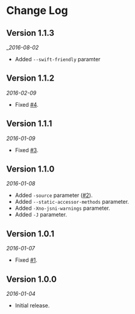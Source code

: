 Change Log
==========

## Version 1.1.3

__2016-08-02_

 * Added `--swift-friendly` paramter
 
## Version 1.1.2

_2016-02-09_

 *  Fixed [#4](https://github.com/smoope/j2objc-maven-plugin/issues/4). 

## Version 1.1.1

_2016-01-09_

 *  Fixed [#3](https://github.com/smoope/j2objc-maven-plugin/issues/3). 

## Version 1.1.0

_2016-01-08_

 *  Added `-source` parameter ([#2](https://github.com/smoope/j2objc-maven-plugin/issues/2)).
 *  Added `--static-accessor-methods` parameter.
 *  Added `-Xno-jsni-warnings` parameter.
 *  Added `-J` parameter.
  
## Version 1.0.1

_2016-01-07_

 *  Fixed [#1](https://github.com/smoope/j2objc-maven-plugin/issues/1). 

## Version 1.0.0

_2016-01-04_

 *  Initial release.